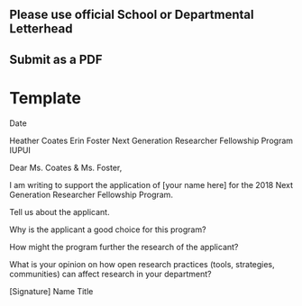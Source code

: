 ## Please use official School or Departmental Letterhead
## Submit as a PDF

# Template

Date

Heather Coates
Erin Foster
Next Generation Researcher Fellowship Program
IUPUI

Dear Ms. Coates & Ms. Foster,

I am writing to support the application of [your name here] for the 2018 Next Generation Researcher Fellowship Program. 

Tell us about the applicant.

Why is the applicant a good choice for this program?

How might the program further the research of the applicant?

What is your opinion on how open research practices (tools, strategies, communities) can affect research in your department?

[Signature]
Name
Title
